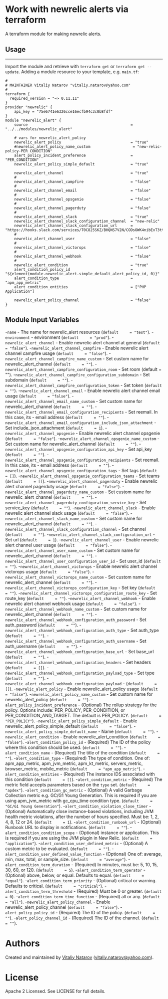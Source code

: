 # Work with newrelic alerts via terraform

A terraform module for making newrelic alerts.
 
## Usage
--------

Import the module and retrieve with ```terraform get``` or ```terraform get --update```. Adding a module resource to your template, e.g. `main.tf`:

```
#
# MAINTAINER Vitaliy Natarov "vitaliy.natarov@yahoo.com"
#
terraform {
  required_version = "~> 0.11.11"
}
provider "newrelic" {
    api_key = "75e6741e6326cce16ecfb94c3c0b8fdf"
}
module "newrelic_alert" {
    source                                              = "../../modules/newrelic_alert"
                                                        
    # vars for newrelic_alert_policy
    newrelic_alert_policy                               = "true"
    #newrelic_alert_policy_name_custom                   = "new-relic-policy-PER_CONDITION"
    alert_policy_incident_preference                    = "PER_CONDITION"
    newrelic_alert_policy_simple_default                = "true"

    newrelic_alert_channel                              = "true"
    #                                           
    newrelic_alert_channel_campfire                     = "false"
    #
    newrelic_alert_channel_email                        = "false"
    #
    newrelic_alert_channel_opsgenie                     = "false"
    #
    newrelic_alert_channel_pagerduty                    = "false"
    #
    newrelic_alert_channel_slack                        = "true"
    newrelic_alert_channel_slack_configuration_channel  = "new-relic"
    newrelic_alert_channel_slack_configuration_url      = "https://hooks.slack.com/services/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"
    #
    newrelic_alert_channel_user                         = "false"
    #
    newrelic_alert_channel_victorops                    = "false"
    #
    newrelic_alert_channel_webhook                      = "false"
    #
    newrelic_alert_condition                            = "true"                                                         
    alert_condition_policy_id                           = "${element(module.newrelic_alert.simple_default_alert_policy_id, 0)}"
    alert_condition_type                                = "apm_app_metric"
    alert_condition_entities                            = ["PHP Application"]

    newrelic_alert_policy_channel                       = "false"
}

```

Module Input Variables
----------------------
-`name` - The name for newrelic_alert resources (`default     = "test"`).
-`environment` - environment (`default     = "prod"`).
-`newrelic_alert_channel` - Enable newrelic alert channel at general (`default     = "false"`).
-`newrelic_alert_channel_campfire` - Enable newrelic alert channel campfire usage (`default     = "false"`).
-`newrelic_alert_channel_campfire_name_custom` - Set custom name for newrelic_alert_channel (`default     = ""`).
-`newrelic_alert_channel_campfire_configuration_room` - Set room (default     = "").
-`newrelic_alert_channel_campfire_configuration_subdomain` - Set subdomain (`default     = ""`).
-`newrelic_alert_channel_campfire_configuration_token` - Set token (`default     = ""`).
-`newrelic_alert_channel_email` - Enable newrelic alert channel email usage (`default     = "false"`).
-`newrelic_alert_channel_email_name_custom` - Set custom name for newrelic_alert_channel (`default     = ""`).
-`newrelic_alert_channel_email_configuration_recipients` - Set reemail. In this case, its - email address (`default     = ""`).
-`newrelic_alert_channel_email_configuration_include_json_attachment` - Set include_json_attachment (`default     = 1`).
-`newrelic_alert_channel_opsgenie` - Enable newrelic alert channel opsgenie (`default     = "false"`).
-`newrelic_alert_channel_opsgenie_name_custom` - Set custom name for newrelic_alert_channel (`default     = ""`).
-`newrelic_alert_channel_opsgenie_configuration_api_key` - Set api_key (`default     = ""`).
-`newrelic_alert_channel_opsgenie_configuration_recipients` - Set reemail. In this case, its - email address (`default     = ""`).
-`newrelic_alert_channel_opsgenie_configuration_tags` - Set tags (`default     = []`).
-`newrelic_alert_channel_opsgenie_configuration_teams` - Set teams (`default     = []`).
-`newrelic_alert_channel_pagerduty` - Enable newrelic alert channel pagerduty usage (`default     = "false"`).
-`newrelic_alert_channel_pagerduty_name_custom` - Set custom name for newrelic_alert_channel  (`default     = ""`).
-`newrelic_alert_channel_pagerduty_configuration_service_key` - Set service_key  (`default     = ""`).
-`newrelic_alert_channel_slack` - Enable newrelic alert channel slack usage  (`default     = "false"`).
-`newrelic_alert_channel_slack_name_custom` - Set custom name for newrelic_alert_channel  (`default     = ""`).
-`newrelic_alert_channel_slack_configuration_channel` - Set channel  (`default     = ""`).
-`newrelic_alert_channel_slack_configuration_url` - Set url  (`default     = 1`).
-`newrelic_alert_channel_user` - Enable newrelic alert channel user usage  (`default     = "false"`).
-`newrelic_alert_channel_user_name_custom` - Set custom name for newrelic_alert_channel  (`default     = ""`).
-`newrelic_alert_channel_user_configuration_user_id` - Set user_id  (`default     = ""`).
-`newrelic_alert_channel_victorops` - Enable newrelic alert channel victorops usage  (`default     = "false"`).
-`newrelic_alert_channel_victorops_name_custom` - Set custom name for newrelic_alert_channel  (`default     = ""`).
-`newrelic_alert_channel_victorops_configuration_key` - Set key  (`default     = ""`).
-`newrelic_alert_channel_victorops_configuration_route_key` - Set route_key  (`default     = ""`).
-`newrelic_alert_channel_webhook` - Enable newrelic alert channel webhook usage  (`default     = "false"`).
-`newrelic_alert_channel_webhook_name_custom` - Set custom name for newrelic_alert_channel  (`default     = ""`).
-`newrelic_alert_channel_webhook_configuration_auth_password` - Set auth_password  (`default     = ""`).
-`newrelic_alert_channel_webhook_configuration_auth_type` - Set auth_type  (`default     = ""`).
-`newrelic_alert_channel_webhook_configuration_auth_username` - Set auth_username  (`default     = ""`).
-`newrelic_alert_channel_webhook_configuration_base_url` - Set base_url  (`default     = ""`).
-`newrelic_alert_channel_webhook_configuration_headers` - Set headers (`default     = []`).
-`newrelic_alert_channel_webhook_configuration_payload_type` - Set type  (`default     = ""`).
-`newrelic_alert_channel_webhook_configuration_payload` - (`default     = []`).
-`newrelic_alert_policy` - Enable newrelic_alert_policy usage  (`default     = "false"`).
-`newrelic_alert_policy_name_custom` - Set custom name for newrelic_alert_policy  (`default     = ""`).
-`alert_policy_incident_preference` - (Optional) The rollup strategy for the policy. Options include: PER_POLICY, PER_CONDITION, or PER_CONDITION_AND_TARGET. The default is PER_POLICY.  (`default     = "PER_POLICY"`).
-`newrelic_alert_policy_simple_default` - Enable newrelic_alert_policy_simple_default  (`default     = "false"`).
-`newrelic_alert_policy_simple_default_name` - Name  (`default     = ""`).
-`newrelic_alert_condition` - Enable newrelic_alert_condition  (`default     = "false"`).
-`alert_condition_policy_id` - (Required) The ID of the policy where this condition should be used.  (`default     = ""`).
-`alert_condition_name` - (Required) The title of the condition  (`default     = ""`).
-`alert_condition_type` - (Required) The type of condition. One of: apm_app_metric, apm_jvm_metric, apm_kt_metric, servers_metric, browser_metric, mobile_metric  (`default     = "apm_app_metric"`).
-`alert_condition_entities` - (Required) The instance IDS associated with this condition (`default     = []`).
-`alert_condition_metric` - (Required) The metric field accepts parameters based on the `type` set.  (`default     = "apdex"`).
-`alert_condition_gc_metric` - (Optional) A valid Garbage Collection metric e.g. GC/G1 Young Generation. This is required if you are using apm_jvm_metric with gc_cpu_time condition type.  (`default     = "GC/G1 Young Generation"`).
-`alert_condition_violation_close_timer` - (Optional) Automatically close instance-based violations, including JVM health metric violations, after the number of hours specified. Must be: 1, 2, 4, 8, 12 or 24.  (`default     = 1`).
-`alert_condition_runbook_url` - (Optional) Runbook URL to display in notifications.  (`default     = ""`).
-`alert_condition_condition_scope` - (Optional) instance or application. This is required if you are using the JVM plugin in New Relic.  (`default     = "application"`).
-`alert_condition_user_defined_metric` - (Optional) A custom metric to be evaluated.  (`default     = ""`).
-`alert_condition_user_defined_value_function` - (Optional) One of: average, min, max, total, or sample_size.  (`default     = "average"`).
-`alert_condition_term_duration` - (Required) In minutes, must be: 5, 10, 15, 30, 60, or 120.  (`default     = 5`).
-`alert_condition_term_operator` - (Optional) above, below, or equal. Defaults to equal.  (`default     = "equal"`).
-`alert_condition_term_priority` - (Optional) critical or warning. Defaults to critical.  (`default     = "critical"`).
-`alert_condition_term_threshold` - (Required) Must be 0 or greater.  (`default     = 0`).
-`alert_condition_term_time_function` - (Required) all or any.  (`default     = "all"`).
-`newrelic_alert_policy_channel` - Enable newrelic_alert_policy_channel  (`default     = "false"`).
-`alert_policy_policy_id` - (Required) The ID of the policy.  (`default     = ""`).
-`alert_policy_channel_id` - (Required) The ID of the channel.  (`default     = ""`).


Authors
=======

Created and maintained by [Vitaliy Natarov](https://github.com/SebastianUA)
(vitaliy.natarov@yahoo.com).

License
=======

Apache 2 Licensed. See LICENSE for full details.

